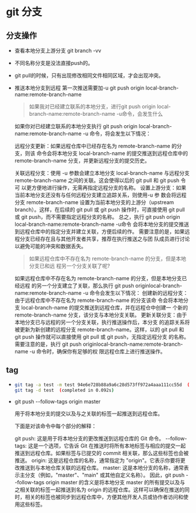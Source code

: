# git 分支
## 分支操作
- 查看本地分支上游分支 git branch -vv

- 不同名称分支是没法直接push的。

- git pull的时候，只有出现修改相同文件相同区域，才会出现冲突。

- 推送本地分支到远程
  第一次推送需要加-u
  git push origin local-branch-name:remote-branch-name

  > 如果我对已经建立联系的本地分支，进行git push origin   local-branch-name:remote-branch-name -u命令，会发生什么

  如果你对已经建立联系的本地分支执行 git push origin  local-branch-name:remote-branch-name -u 命令，将会发生以下情况：

  远程分支更新：如果远程仓库中已经存在名为 remote-branch-name 的分支，则该  命令会将本地分支 local-branch-name 的提交推送到远程仓库中的   remote-branch-name 分支，并更新远程分支的提交历史。

  关联远程分支：使用 -u 参数会建立本地分支 local-branch-name 与远程分支 remote-branch-name 之间的关联。这会使得以后的 git pull 和 git push 令可  以更方便地进行操作，无需再指定远程分支的名称。
  设置上游分支：如果当前本地分支还没有与任何远程分支建立追踪关系，则使用-u 参 数会将远程分支 remote-branch-name 设置为当前本地分支的上游分（upstream   branch）。这样，在后续的 git pull 或 git push 操作时，可直接使用 git  pull 或 git push，而不需要指定远程分支的名称。
  总之，执行 git push origin local-branch-name:remote-branch-name -u命令  会将本地分支的提交推送到远程仓库中的指定分支并建立关联，方便后续的作。
  需要注意的是，如果远程分支已经存在且与其他开发者共享，推荐在执行推送之与团  队成员进行讨论以避免可能的冲突和数据丢失。
  > 如果远程仓库中不存在名为 remote-branch-name 的分支，但是本地分支已和远  程另一个分支关联了呢?
  
  如果远程仓库中不存在名为 remote-branch-name 的分支，但是本地分支已经远程  的另一个分支建立了关联，那么执行 git push   originlocal-branch-name:remote-branch-name -u 命令会发生以下情况：
  创建新的远程分支：由于远程仓库中不存在名为 remote-branch-name 的分支该命  令会将本地分支 local-branch-name 的提交推送到远程仓库，并在远程仓中创建一 个新的 remote-branch-name 分支，该分支与本地分支关联。
  更新关联分支：由于本地分支已与远程的另一个分支关联，执行推送操作后，本分支  的追踪关系将被更新为新创建的远程分支 remote-branch-name。这样，以的 git   pull 和 git push 操作就可以直接使用 git pull 或 git push，无指定远程分支  的名称。
  需要注意的是，执行 git push   originlocal-branch-name:remote-branch-name -u 命令时，确保你有足够的权  限远程仓库上进行推送操作。


## tag
  - 
    ```sh
    git tag -a test -m test 94e6e728b88a9a6c28d573ff972a4aaa111cc55d  (completed in 0.087s)
    git tag -d test  (completed in 0.092s)
    ```

  - git push --follow-tags origin master
  
    用于将本地分支的提交以及与之关联的标签一起推送到远程仓库。

    下面是对该命令中每个部分的解释：

    git push: 这是用于将本地分支的更改推送到远程仓库的 Git 命令。
    --follow-tags: 这是一个选项，它告诉 Git 在推送时将所有本地标签与相应的提交一起推送到远程仓库。如果标签与已提交的 commit 相关联，那么这些标签也会被推送。
    origin: 这是远程仓库的名称，通常指定为 "origin"。它表示你要将更改推送到与本地仓库关联的远程仓库。
    master: 这是本地分支的名称，通常表示主分支（例如，"master"、"main" 或其他自定义名称）。
    因此，git push --follow-tags origin master 的含义是将本地分支 master 的所有提交以及与之相关联的标签一起推送到名为 origin 的远程仓库。这样可以确保在推送的同时，相关的标签也被同步到远程仓库中，方便其他开发人员或协作者访问和使用这些标签。
